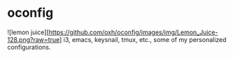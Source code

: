 # oconfig
![lemon juice][https://github.com/oxh/oconfig/images/img/Lemon_Juice-128.png?raw=true]
i3, emacs, keysnail, tmux, etc., some of my personalized configurations. 

